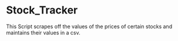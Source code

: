 # Stock_Tracker
This Script scrapes off the values of the prices of certain stocks and maintains their values in a csv. 

